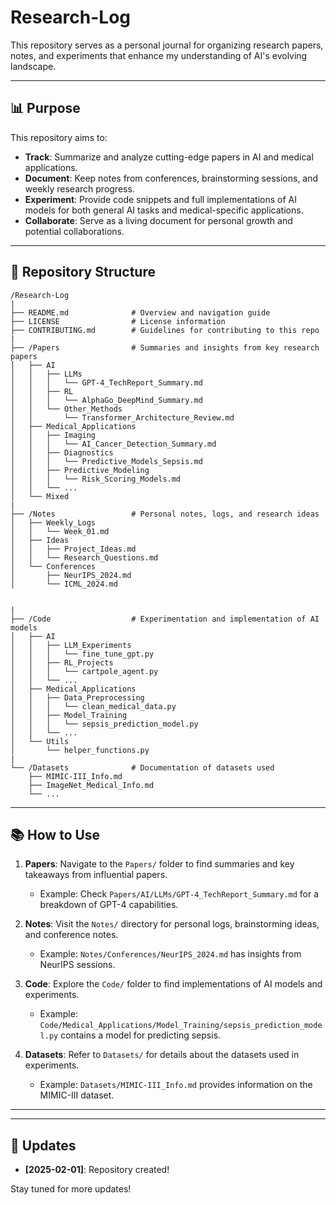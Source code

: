 # Research-Log
This repository serves as a personal journal for organizing research papers, notes, and experiments that enhance my understanding of AI's evolving landscape.


---

## 📊 Purpose

This repository aims to:

- **Track**: Summarize and analyze cutting-edge papers in AI and medical applications.
- **Document**: Keep notes from conferences, brainstorming sessions, and weekly research progress.
- **Experiment**: Provide code snippets and full implementations of AI models for both general AI tasks and medical-specific applications.
- **Collaborate**: Serve as a living document for personal growth and potential collaborations.

---

## 📂 Repository Structure

```
/Research-Log
|
├── README.md              # Overview and navigation guide
├── LICENSE                # License information
├── CONTRIBUTING.md        # Guidelines for contributing to this repo
|
├── /Papers                # Summaries and insights from key research papers
│   ├── AI
│   │   ├── LLMs
│   │   │   └── GPT-4_TechReport_Summary.md
│   │   ├── RL
│   │   │   └── AlphaGo_DeepMind_Summary.md
│   │   └── Other_Methods
│   │       └── Transformer_Architecture_Review.md
│   ├── Medical_Applications
│   │   ├── Imaging
│   │   │   └── AI_Cancer_Detection_Summary.md
│   │   ├── Diagnostics
│   │   │   └── Predictive_Models_Sepsis.md
│   │   ├── Predictive_Modeling
│   │   │   └── Risk_Scoring_Models.md
│   │   └── ...
│   └── Mixed
|
├── /Notes                 # Personal notes, logs, and research ideas
│   ├── Weekly_Logs
│   │   └── Week_01.md
│   ├── Ideas
│   │   ├── Project_Ideas.md
│   │   └── Research_Questions.md
│   └── Conferences
│       ├── NeurIPS_2024.md
│       └── ICML_2024.md


|
├── /Code                  # Experimentation and implementation of AI models
│   ├── AI
│   │   ├── LLM_Experiments
│   │   │   └── fine_tune_gpt.py
│   │   ├── RL_Projects
│   │   │   └── cartpole_agent.py
│   │   └── ...
│   ├── Medical_Applications
│   │   ├── Data_Preprocessing
│   │   │   └── clean_medical_data.py
│   │   ├── Model_Training
│   │   │   └── sepsis_prediction_model.py
│   │   └── ...
│   └── Utils
│       └── helper_functions.py
|
└── /Datasets              # Documentation of datasets used
    ├── MIMIC-III_Info.md
    ├── ImageNet_Medical_Info.md
    └── ...
```

---

## 📚 How to Use

1. **Papers**: Navigate to the `Papers/` folder to find summaries and key takeaways from influential papers.

   - Example: Check `Papers/AI/LLMs/GPT-4_TechReport_Summary.md` for a breakdown of GPT-4 capabilities.

2. **Notes**: Visit the `Notes/` directory for personal logs, brainstorming ideas, and conference notes.

   - Example: `Notes/Conferences/NeurIPS_2024.md` has insights from NeurIPS sessions.

3. **Code**: Explore the `Code/` folder to find implementations of AI models and experiments.

   - Example: `Code/Medical_Applications/Model_Training/sepsis_prediction_model.py` contains a model for predicting sepsis.

4. **Datasets**: Refer to `Datasets/` for details about the datasets used in experiments.

   - Example: `Datasets/MIMIC-III_Info.md` provides information on the MIMIC-III dataset.

---

---

## 📅 Updates

- **[2025-02-01]**: Repository created!

Stay tuned for more updates!

